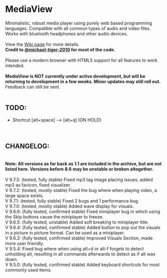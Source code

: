# MediaView
Minimalistic, robust media player using purely web based programming languages. Compatible with all common types of audio and video files. Works with bluetooth headphones and other audio devices.
<br><br>View the <a href="https://github.com/RJRock12/MediaView/wiki">Wiki page</a> for more details.<br>
**Credit to <a href="https://github.com/michael-tiger-2010">@michael-tiger-2010</a> for most of the code.**<br>
<br>
Please use a modern browser with HTML5 support for all features to work intended.<br>
<br>
**MediaView is NOT currently under active development, but will be returning to development in a few weeks. Minor updates may still roll out.** Feedback can still be sent.
<br><br>
## TODO: <br>
- Shortcut [alt+space] --> [alt+q] (ON HOLD)<br>
<br><br>
## CHANGELOG:<br>
<br>
<b>Note: All versions as far back as 1.1 are included in the archive, but are not listed here. Versions before 8.6 may be unstable or broken altogether.</b><br><br>
V 9.7.3: (tested, fully stable) Fixed mp3 tag image placing issues, added mp3 as favicon, fixed visualizer.<br>
V 9.7.2: (tested, mostly stable) Fixed the bug where when playing video, a large space exists. <br>
V 9.7.1: (tested, fully stable) Fixed 2 bugs and 1 performance bug.<br>
V 9.7.0: (tested, mostly stable) Added wave display for visuals.<br>
V 9.6.6: (fully tested, confirmed stable) Fixed miniplayer bug in which using the Skip buttons cause the miniplayer to freeze.<br>
V 9.6.5: (fully tested, unstable) Added soft breaking to miniplayer title. <br>
V 9.6.4: (fully tested, confirmed stable) Added button to pop out the visuals in a picture in picture format. Can be used as a miniplayer. <br>
V 9.6.2: (fully tested, confirmed stable) Improved Visuals Section, made more user friendly.<br>
V 9.5.4: Fixed bug where when using alt+d or alt-f forgets to detect unholding alt, resulting in all commands afterwards to detect as if alt was down.<br>
V 9.5.0: (fully tested, confirmed stable) Added keyboard shortcuts for most commonly used items.<br>
